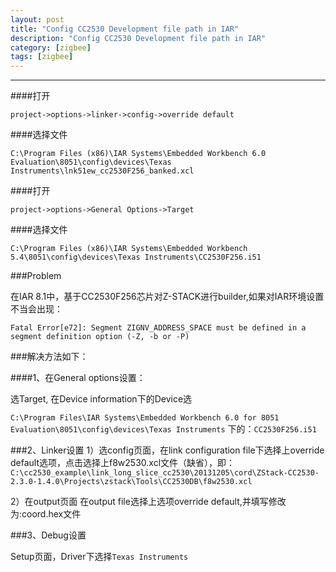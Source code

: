 ```yaml
---
layout: post
title: "Config CC2530 Development file path in IAR"
description: "Config CC2530 Development file path in IAR"
category: [zigbee]
tags: [zigbee]
---
```


---------------------------------------

####打开

 ````project->options->linker->config->override default````

####选择文件

````C:\Program Files (x86)\IAR Systems\Embedded Workbench 6.0 Evaluation\8051\config\devices\Texas Instruments\lnk51ew_cc2530F256_banked.xcl````

####打开

````project->options->General Options->Target````

####选择文件

````C:\Program Files (x86)\IAR Systems\Embedded Workbench 5.4\8051\config\devices\Texas Instruments\CC2530F256.i51````


###Problem

 在IAR 8.1中，基于CC2530F256芯片对Z-STACK进行builder,如果对IAR环境设置不当会出现：

 ````Fatal Error[e72]: Segment ZIGNV_ADDRESS_SPACE must be defined in a segment definition option (-Z, -b or -P)````

###解决方法如下：

####1、在General options设置：

选Target, 在Device information下的Device选

````C:\Program Files\IAR Systems\Embedded Workbench 6.0 for 8051 Evaluation\8051\config\devices\Texas Instruments````
下的：````CC2530F256.i51````

###2、Linker设置
  1）选config页面，在link configuration file下选择上override default选项，点击选择上f8w2530.xcl文件（缺省），即：
````C:\cc2530_example\link_long_slice_cc2530\20131205\cord\ZStack-CC2530- 2.3.0-1.4.0\Projects\zstack\Tools\CC2530DB\f8w2530.xcl````

  2）在output页面
    在output file选择上选项override default,并填写修改为:coord.hex文件

###3、Debug设置

Setup页面，Driver下选择````Texas Instruments````
